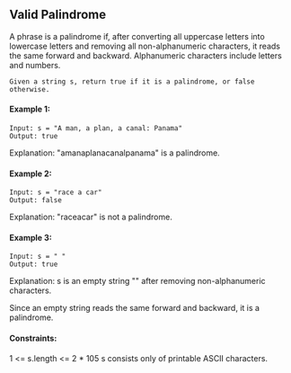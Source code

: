 ## Valid Palindrome

A phrase is a palindrome if, after converting all uppercase letters into lowercase letters and removing all non-alphanumeric characters, it reads the same forward and backward. Alphanumeric characters include letters and numbers.

    Given a string s, return true if it is a palindrome, or false otherwise.

#### Example 1:

```shell
Input: s = "A man, a plan, a canal: Panama"
Output: true
```

Explanation: "amanaplanacanalpanama" is a palindrome.

#### Example 2:

```shell
Input: s = "race a car"
Output: false
```

Explanation: "raceacar" is not a palindrome.

#### Example 3:

```shell
Input: s = " "
Output: true
```

Explanation: s is an empty string "" after removing non-alphanumeric characters.

Since an empty string reads the same forward and backward, it is a palindrome.

#### Constraints:

1 <= s.length <= 2 * 105
s consists only of printable ASCII characters.